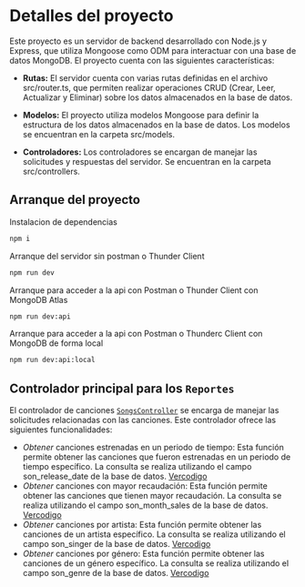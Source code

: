 # Detalles del proyecto
Este proyecto es un servidor de backend desarrollado con Node.js y Express, que utiliza Mongoose como ODM para interactuar con una base de datos MongoDB. El proyecto cuenta con las siguientes características:

* **Rutas:** El servidor cuenta con varias rutas definidas en el archivo src/router.ts, que permiten realizar operaciones CRUD (Crear, Leer, Actualizar y Eliminar) sobre los datos almacenados en la base de datos.

* **Modelos:** El proyecto utiliza modelos Mongoose para definir la estructura de los datos almacenados en la base de datos. Los modelos se encuentran en la carpeta src/models.

* **Controladores:** Los controladores se encargan de manejar las solicitudes y respuestas del servidor. Se encuentran en la carpeta src/controllers.

## Arranque del proyecto
Instalacion de dependencias

```bash
npm i
```

Arranque del servidor sin postman o Thunder Client

```bash
npm run dev
```

Arranque para acceder a la api con Postman o Thunder Client con MongoDB Atlas

```bash
npm run dev:api
```

Arranque para acceder a la api con Postman o Thunderc Client con MongoDB de forma local

```bash
npm run dev:api:local
```

## Controlador principal para los ``Reportes``
El controlador de canciones [``SongsController``](https://github.com/Jonnathan23/Proyect_bd_songs/blob/main/src/controllers/Songs.controller.ts) se encarga de manejar las solicitudes relacionadas con las canciones. Este controlador ofrece las siguientes funcionalidades:

* *Obtener* canciones estrenadas en un periodo de tiempo: Esta función permite obtener las canciones que fueron estrenadas en un periodo de tiempo específico. La consulta se realiza utilizando el campo son_release_date de la base de datos. [Vercodigo](https://github.com/Jonnathan23/Proyect_bd_songs/blob/main/src/controllers/Songs.controller.ts#)
* *Obtener* canciones con mayor recaudación: Esta función permite obtener las canciones que tienen mayor recaudación. La consulta se realiza utilizando el campo son_month_sales de la base de datos. [Vercodigo](https://github.com/Jonnathan23/Proyect_bd_songs/blob/main/src/controllers/Songs.controller.ts)
* *Obtener* canciones por artista: Esta función permite obtener las canciones de un artista específico. La consulta se realiza utilizando el campo son_singer de la base de datos. [Vercodigo](https://github.com/Jonnathan23/Proyect_bd_songs/blob/main/src/controllers/Songs.controller.ts)
* *Obtener* canciones por género: Esta función permite obtener las canciones de un género específico. La consulta se realiza utilizando el campo son_genre de la base de datos. [Vercodigo](https://github.com/Jonnathan23/Proyect_bd_songs/blob/main/src/controllers/Songs.controller.ts)
